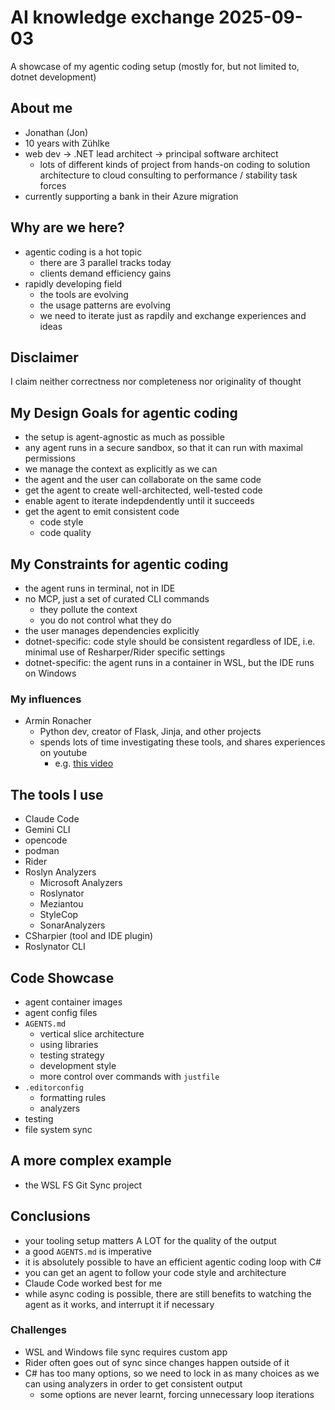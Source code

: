 # AI knowledge exchange 2025-09-03

A showcase of my agentic coding setup (mostly for, but not limited to, dotnet development)








































## About me

- Jonathan (Jon)
- 10 years with Zühlke
- web dev -> .NET lead architect -> principal software architect
  - lots of different kinds of project from hands-on coding to solution architecture to cloud consulting to performance / stability task forces
- currently supporting a bank in their Azure migration




















































## Why are we here?

- agentic coding is a hot topic
  - there are 3 parallel tracks today
  - clients demand efficiency gains
- rapidly developing field
  - the tools are evolving
  - the usage patterns are evolving
  - we need to iterate just as rapdily and exchange experiences and ideas


















































## Disclaimer

I claim neither correctness nor completeness nor originality of thought














































## My Design Goals for agentic coding

- the setup is agent-agnostic as much as possible
- any agent runs in a secure sandbox, so that it can run with maximal permissions
- we manage the context as explicitly as we can
- the agent and the user can collaborate on the same code
- get the agent to create well-architected, well-tested code
- enable agent to iterate indepdendently until it succeeds
- get the agent to emit consistent code
  - code style
  - code quality

















































## My Constraints for agentic coding

- the agent runs in terminal, not in IDE
- no MCP, just a set of curated CLI commands
  - they pollute the context
  - you do not control what they do
- the user manages dependencies explicitly
- dotnet-specific: code style should be consistent regardless of IDE, i.e. minimal use of Resharper/Rider specific settings
- dotnet-specific: the agent runs in a container in WSL, but the IDE runs on Windows


















































### My influences

- Armin Ronacher
  - Python dev, creator of Flask, Jinja, and other projects
  - spends lots of time investigating these tools, and shares experiences on youtube
    - e.g. [this video](https://www.youtube.com/watch?v=Y4_YYrIKLac)



















































## The tools I use

- Claude Code
- Gemini CLI
- opencode
- podman
- Rider
- Roslyn Analyzers
  - Microsoft Analyzers
  - Roslynator
  - Meziantou
  - StyleCop
  - SonarAnalyzers
- CSharpier (tool and IDE plugin)
- Roslynator CLI






























































## Code Showcase

- agent container images
- agent config files
- `AGENTS.md`
  - vertical slice architecture
  - using libraries
  - testing strategy
  - development style
  - more control over commands with `justfile`
- `.editorconfig`
  - formatting rules
  - analyzers
- testing
- file system sync














































## A more complex example

- the WSL FS Git Sync project










































## Conclusions

- your tooling setup matters A LOT for the quality of the output
- a good `AGENTS.md` is imperative
- it is absolutely possible to have an efficient agentic coding loop with C#
- you can get an agent to follow your code style and architecture
- Claude Code worked best for me
- while async coding is possible, there are still benefits to watching the agent as it works, and interrupt it if necessary

### Challenges

- WSL and Windows file sync requires custom app
- Rider often goes out of sync since changes happen outside of it
- C# has too many options, so we need to lock in as many choices as we can using analyzers in order to get consistent output
  - some options are never learnt, forcing unnecessary loop iterations
